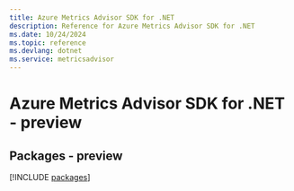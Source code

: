 ```yaml
---
title: Azure Metrics Advisor SDK for .NET
description: Reference for Azure Metrics Advisor SDK for .NET
ms.date: 10/24/2024
ms.topic: reference
ms.devlang: dotnet
ms.service: metricsadvisor
---
```

# Azure Metrics Advisor SDK for .NET - preview
## Packages - preview
[!INCLUDE [packages](metrics-advisor-index.md)]
